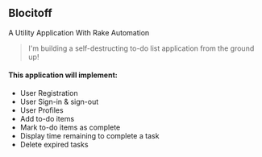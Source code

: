 ## Blocitoff
<!--| [Demo](#)-->

A Utility Application With Rake Automation
> I'm building a self-destructing to-do list application from the ground up!

#### This application will implement:
- User Registration
- User Sign-in & sign-out
- User Profiles
- Add to-do items
- Mark to-do items as complete
- Display time remaining to complete a task
- Delete expired tasks

<!--
#### Software Engineering Practices:
- TDD (Test Driven Development)
- CRUD
- 

-->